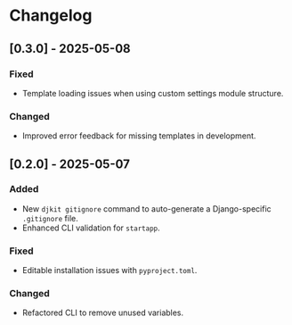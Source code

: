 # Changelog

## [0.3.0] - 2025-05-08
### Fixed
- Template loading issues when using custom settings module structure.

### Changed
- Improved error feedback for missing templates in development.

## [0.2.0] - 2025-05-07
### Added
- New `djkit gitignore` command to auto-generate a Django-specific `.gitignore` file.
- Enhanced CLI validation for `startapp`.

### Fixed
- Editable installation issues with `pyproject.toml`.

### Changed
- Refactored CLI to remove unused variables.

